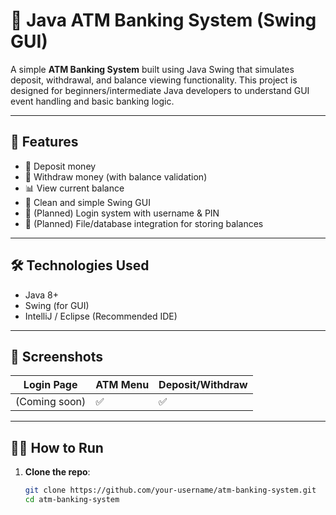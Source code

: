 # 🏦 Java ATM Banking System (Swing GUI)

A simple **ATM Banking System** built using Java Swing that simulates deposit, withdrawal, and balance viewing functionality. This project is designed for beginners/intermediate Java developers to understand GUI event handling and basic banking logic.

---

## 🚀 Features

- 💸 Deposit money
- 🏧 Withdraw money (with balance validation)
- 📊 View current balance
- 🎨 Clean and simple Swing GUI
- 🔐 (Planned) Login system with username & PIN
- 💾 (Planned) File/database integration for storing balances

---

## 🛠 Technologies Used

- Java 8+
- Swing (for GUI)
- IntelliJ / Eclipse (Recommended IDE)

---

## 📸 Screenshots

| Login Page | ATM Menu | Deposit/Withdraw |
|------------|----------|------------------|
| (Coming soon) | ✅ | ✅ |

---

## 🧑‍💻 How to Run

1. **Clone the repo**:
   ```bash
   git clone https://github.com/your-username/atm-banking-system.git
   cd atm-banking-system
